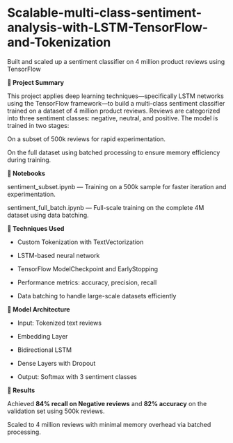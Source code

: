 # Scalable-multi-class-sentiment-analysis-with-LSTM-TensorFlow-and-Tokenization
Built and scaled up a sentiment classifier on 4 million product reviews using TensorFlow

**📌 Project Summary**

This project applies deep learning techniques—specifically LSTM networks using the TensorFlow framework—to build a multi-class sentiment classifier trained on a dataset of 4 million product reviews. Reviews are categorized into three sentiment classes: negative, neutral, and positive. The model is trained in two stages:

On a subset of 500k reviews for rapid experimentation.

On the full dataset using batched processing to ensure memory efficiency during training.

**📂 Notebooks**

sentiment_subset.ipynb — Training on a 500k sample for faster iteration and experimentation.

sentiment_full_batch.ipynb — Full-scale training on the complete 4M dataset using data batching.

**🧠 Techniques Used**

- Custom Tokenization with TextVectorization

- LSTM-based neural network

- TensorFlow ModelCheckpoint and EarlyStopping

- Performance metrics: accuracy, precision, recall

- Data batching to handle large-scale datasets efficiently

**🚀 Model Architecture**

- Input: Tokenized text reviews

- Embedding Layer

- Bidirectional LSTM

- Dense Layers with Dropout

- Output: Softmax with 3 sentiment classes

**🧪 Results**

Achieved  **84% recall on Negative reviews** and **82% accuracy** on the validation set using 500k reviews.

Scaled to 4 million reviews with minimal memory overhead via batched processing.

